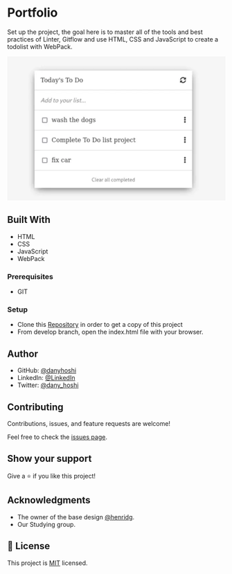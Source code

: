 # Portfolio

Set up the project, the goal here is to master all of the tools and best practices of Linter, Gitflow and use HTML, CSS and JavaScript to create a todolist with WebPack.

![Portfolio-design](./imgs/todoList.webp)
## Built With

- HTML
- CSS
- JavaScript
- WebPack

### Prerequisites
- GIT 

### Setup
- Clone this [Repository](https://github.com/danyhoshi/todoList) in order to get a copy of this project
- From develop branch, open the index.html file with your browser.

## Author

- GitHub: [@danyhoshi](https://github.com/danyhoshi)
- LinkedIn: [@LinkedIn](https://www.linkedin.com/in/daniela-gonz%C3%A1lez-ba16a556/)
- Twitter: [@dany_hoshi](https://twitter.com/Dany_hoshi)

## Contributing

Contributions, issues, and feature requests are welcome!

Feel free to check the [issues page](../../issues/).

## Show your support

Give a ⭐️ if you like this project!

## Acknowledgments

- The owner of the base design [@henridg](https://github.com/hendridg/hendridg). 
- Our Studying group.

## 📝 License

This project is [MIT](./MIT.md) licensed.
